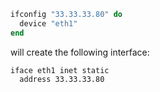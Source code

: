 ``` ruby
ifconfig "33.33.33.80" do
  device "eth1"
end
```

will create the following interface:

``` none
iface eth1 inet static
  address 33.33.33.80
```